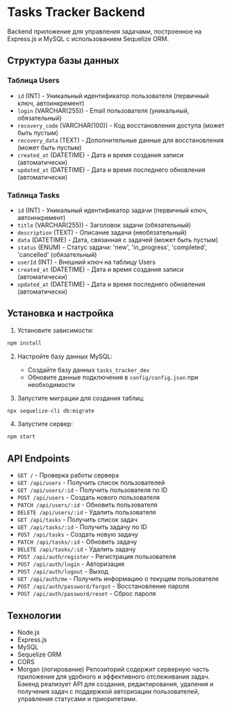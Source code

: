 # Tasks Tracker Backend

Backend приложение для управления задачами, построенное на Express.js и MySQL с использованием Sequelize ORM.

## Структура базы данных

### Таблица Users

- `id` (INT) - Уникальный идентификатор пользователя (первичный ключ, автоинкремент)
- `login` (VARCHAR(255)) - Email пользователя (уникальный, обязательный)
- `recovery_code` (VARCHAR(100)) - Код восстановления доступа (может быть пустым)
- `recovery_data` (TEXT) - Дополнительные данные для восстановления (может быть пустым)
- `created_at` (DATETIME) - Дата и время создания записи (автоматически)
- `updated_at` (DATETIME) - Дата и время последнего обновления (автоматически)

### Таблица Tasks

- `id` (INT) - Уникальный идентификатор задачи (первичный ключ, автоинкремент)
- `title` (VARCHAR(255)) - Заголовок задачи (обязательный)
- `description` (TEXT) - Описание задачи (необязательный)
- `data` (DATETIME) - Дата, связанная с задачей (может быть пустым)
- `status` (ENUM) - Статус задачи: 'new', 'in_progress', 'completed', 'cancelled' (обязательный)
- `userId` (INT) - Внешний ключ на таблицу Users
- `created_at` (DATETIME) - Дата и время создания записи (автоматически)
- `updated_at` (DATETIME) - Дата и время последнего обновления (автоматически)

## Установка и настройка

1. Установите зависимости:

```bash
npm install
```

2. Настройте базу данных MySQL:

   - Создайте базу данных `tasks_tracker_dev`
   - Обновите данные подключения в `config/config.json` при необходимости

3. Запустите миграции для создания таблиц:

```bash
npx sequelize-cli db:migrate
```

4. Запустите сервер:

```bash
npm start
```

## API Endpoints

- `GET /` - Проверка работы сервера
- `GET /api/users` - Получить список пользователей
- `GET /api/users/:id` - Получить пользователя по ID
- `POST /api/users` - Создать нового пользователя
- `PATCH /api/users/:id` - Обновить пользователя
- `DELETE /api/users/:id` - Удалить пользователя
- `GET /api/tasks` - Получить список задач
- `GET /api/tasks/:id` - Получить задачу по ID
- `POST /api/tasks` - Создать новую задачу
- `PATCH /api/tasks/:id` - Обновить задачу
- `DELETE /api/tasks/:id` - Удалить задачу
- `POST /api/auth/register` - Регистрация пользователя
- `POST /api/auth/login` - Авторизация
- `POST /api/auth/logout` - Выход
- `GET /api/auth/me` - Получить информацию о текущем пользователе
- `POST /api/auth/password/forgot` - Восстановление пароля
- `POST /api/auth/password/reset` - Сброс пароля

## Технологии

- Node.js
- Express.js
- MySQL
- Sequelize ORM
- CORS
- Morgan (логирование)
  Репозиторий содержит серверную часть приложения для удобного и эффективного отслеживания задач. Бэкенд реализует API для создания, редактирования, удаления и получения задач с поддержкой авторизации пользователей, управления статусами и приоритетами.
